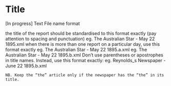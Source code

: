 # Title
[In progress]
Text
File name format


the title of the report should be standardised to this format exactly (pay attention to spacing and punctuation)
eg.   The Australian Star - May 22 1895.xml
when there is more than one report on a particular day, use this format exactly
	eg.   The Australian Star - May 22 1895.a.xml
	eg.   The Australian Star - May 22 1895.b.xml
Don’t use parentheses or apostrophes in title names. Instead, use this format exactly:
eg.   Reynolds_s Newspaper - June 22 1895.b.xml

	NB. Keep the “the” article only if the newspaper has the “the” in its title.
